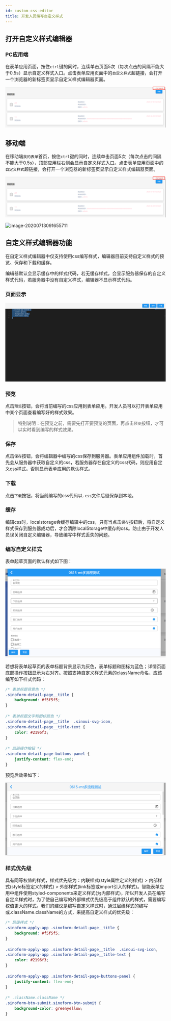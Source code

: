 ```yaml
---
id: custom-css-editor
title: 开发人员编写自定义样式
---
```


## 打开自定义样式编辑器

### PC应用端

在表单应用页面，按住`ctrl`键的同时，连续单击页面5次（每次点击的间隔不能大于0.5s）显示自定义样式入口。点击表单应用页面中的`自定义样式`超链接，会打开一个浏览器的新标签页显示自定义样式编辑器页面。

![image-20200713091302540](../static/img/custom-css/editor1.png)

## 移动端

在移动端`我的表单`首页，按住`ctrl`键的同时，连续单击页面5次（每次点击的间隔不能大于0.5s），顶部应用栏右侧会显示自定义样式入口。点击表单应用页面中的`自定义样式`超链接，会打开一个浏览器的新标签页显示自定义样式编辑器页面。

![image-20200713091302540](../static/img/custom-css/editor1.png)

![image-20200713091655711](D:\projects\sino-intellisense-form\docs\images\custom-css\editor-mobile.png)

## 自定义样式编辑器功能

在自定义样式编辑器中仅支持使用css编写样式，编辑器目前支持自定义样式的预览、保存和下载和缓存。

编辑器默认会显示缓存中的样式代码，若无缓存样式，会显示服务器保存的自定义样式代码，若服务器中没有自定义样式，编辑器不显示样式代码。

### 页面显示

![editor2](../static/img/custom-css/editor2.png)

### 预览

点击`预览`按钮，会将当前编写的css应用到表单应用。开发人员可以打开表单应用中某个页面查看编写好的样式效果。

> 特别说明：在预览之前，需要先打开要预览的页面，再点击`预览`按钮，才可以实时看到编写的样式效果。

 ### 保存

点击`保存`按钮，会将编辑器中编写的css保存到服务器。表单应用组件加载时，首先会从服务器中获取自定义的css，若服务器存在自定义的css代码，则应用自定义css样式。否则显示表单应用的默认样式。

### 下载

点击`下载`按钮，将当前编写的css代码以`.css`文件后缀保存到本地。

### 缓存

编辑css时，localstorage会缓存编辑中的css，只有当点击`保存`按钮后，将自定义样式保存到服务器成功后，才会清除localStorage中缓存的css。防止由于开发人员误关闭自定义编辑器，导致编写中样式丢失的问题。

### 编写自定义样式

表单起草页面的默认样式如下图：

![image-20200708104210030](../static/img/custom-css/editor3.png)

若想将表单起草页的表单标题背景显示为灰色，表单标题和图标为蓝色；详情页面底部操作按钮显示为右对齐。按照支持自定义样式元素的className命名，应该编写如下样式代码：

```css
/* 表单标题背景色 */
.sinoform-detail-page__title {
    background: #f5f5f5;
}

/* 表单标题文字和图标颜色 */
.sinoform-detail-page__title  .sinoui-svg-icon,
.sinoform-detail-page__title-text {
    color: #2196f3;
}

/* 底部操作按钮 */
.sinoform-detail-page-buttons-panel {
    justify-content: flex-end;
}
```

预览后效果如下：

![image-20200708104246261](../static/img/custom-css/editor4.png)

### 样式优先级

具有同等权值的样式，样式优先级为：内联样式(style属性定义的样式) > 内部样式(style标签定义的样式) > 外部样式(link标签或import引入的样式)。智能表单应用中组件使用styled-components来定义样式(为内部样式)，所以开发人员在编写自定义样式时，为了使自己编写的外部样式优先级高于组件默认的样式，需要编写权值更大的样式。我们的建议是编写自定义样式时，通过层级样式的编写或.className.className的方式，来提高自定义样式的优先级：

```css
/* 层级样式 */
.sinoform-apply-app .sinoform-detail-page__title {
    background: #f5f5f5;
}

.sinoform-apply-app .sinoform-detail-page__title  .sinoui-svg-icon,
.sinoform-apply-app .sinoform-detail-page__title-text {
    color: #2196f3;
}

.sinoform-apply-app .sinoform-detail-page-buttons-panel {
    justify-content: flex-end;
}

/* .className.className */
.sinoform-btn-submit.sinoform-btn-submit {
    background-color: greenyellow;
}
```

